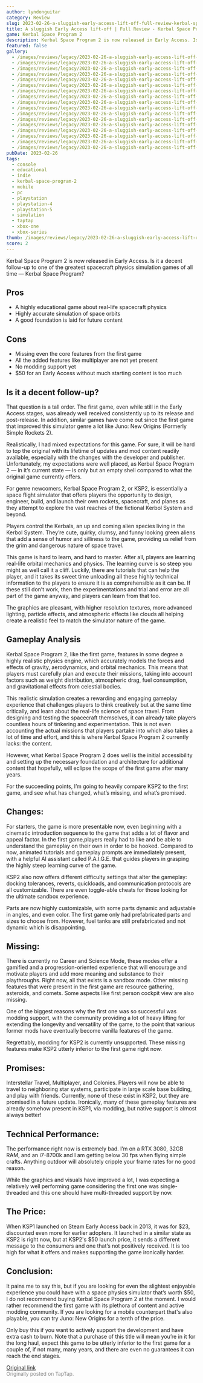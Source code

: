 ```yaml
---
author: lyndonguitar
category: Review
slug: 2023-02-26-a-sluggish-early-access-lift-off-full-review-kerbal-space-program-2
title: A sluggish Early Access lift-off | Full Review - Kerbal Space Program 2
game: Kerbal Space Program 2
description: Kerbal Space Program 2 is now released in Early Access. Is it a decent follow-up to one of the greatest spacecraft physics simulation games of all time — Kerbal Space Program?
featured: false
gallery:
  - /images/reviews/legacy/2023-02-26-a-sluggish-early-access-lift-off--full-review---kerbal-space-program-2-0.avif
  - /images/reviews/legacy/2023-02-26-a-sluggish-early-access-lift-off--full-review---kerbal-space-program-2-1.avif
  - /images/reviews/legacy/2023-02-26-a-sluggish-early-access-lift-off--full-review---kerbal-space-program-2-2.avif
  - /images/reviews/legacy/2023-02-26-a-sluggish-early-access-lift-off--full-review---kerbal-space-program-2-3.avif
  - /images/reviews/legacy/2023-02-26-a-sluggish-early-access-lift-off--full-review---kerbal-space-program-2-4.avif
  - /images/reviews/legacy/2023-02-26-a-sluggish-early-access-lift-off--full-review---kerbal-space-program-2-5.avif
  - /images/reviews/legacy/2023-02-26-a-sluggish-early-access-lift-off--full-review---kerbal-space-program-2-6.avif
  - /images/reviews/legacy/2023-02-26-a-sluggish-early-access-lift-off--full-review---kerbal-space-program-2-7.avif
  - /images/reviews/legacy/2023-02-26-a-sluggish-early-access-lift-off--full-review---kerbal-space-program-2-8.avif
  - /images/reviews/legacy/2023-02-26-a-sluggish-early-access-lift-off--full-review---kerbal-space-program-2-9.avif
  - /images/reviews/legacy/2023-02-26-a-sluggish-early-access-lift-off--full-review---kerbal-space-program-2-10.avif
  - /images/reviews/legacy/2023-02-26-a-sluggish-early-access-lift-off--full-review---kerbal-space-program-2-11.avif
  - /images/reviews/legacy/2023-02-26-a-sluggish-early-access-lift-off--full-review---kerbal-space-program-2-12.avif
  - /images/reviews/legacy/2023-02-26-a-sluggish-early-access-lift-off--full-review---kerbal-space-program-2-13.avif
  - /images/reviews/legacy/2023-02-26-a-sluggish-early-access-lift-off--full-review---kerbal-space-program-2-14.avif
  - /images/reviews/legacy/2023-02-26-a-sluggish-early-access-lift-off--full-review---kerbal-space-program-2-15.avif
  - /images/reviews/legacy/2023-02-26-a-sluggish-early-access-lift-off--full-review---kerbal-space-program-2-16.avif
pubDate: 2023-02-26
tags:
  - console
  - educational
  - indie
  - kerbal-space-program-2
  - mobile
  - pc
  - playstation
  - playstation-4
  - playstation-5
  - simulation
  - taptap
  - xbox-one
  - xbox-series
thumb: /images/reviews/legacy/2023-02-26-a-sluggish-early-access-lift-off--full-review---kerbal-space-program-2-0.avif
score: 2
---
```


Kerbal Space Program 2 is now released in Early Access. Is it a decent follow-up to one of the greatest spacecraft physics simulation games of all time — Kerbal Space Program?




## Pros
- A highly educational game about real-life spacecraft physics
- Highly accurate simulation of space orbits
- A good foundation is laid for future content

## Cons
- Missing even the core features from the first game
- All the added features like multiplayer are not yet present
- No modding support yet
- $50 for an Early Access without much starting content is too much

## Is it a decent follow-up?

That question is a tall order. The first game, even while still in the Early Access stages, was already well received consistently up to its release and post-release. In addition, similar games have come out since the first game that improved this simulator genre a lot like Juno: New Origins (Formerly Simple Rockets 2).

Realistically, I had mixed expectations for this game. For sure, it will be hard to top the original with its lifetime of updates and mod content readily available, especially with the changes with the developer and publisher. Unfortunately, my expectations were well placed, as Kerbal Space Program 2 — in it’s current state — is only but an empty shell compared to what the original game currently offers.

For genre newcomers, Kerbal Space Program 2, or KSP2, is essentially a space flight simulator that offers players the opportunity to design, engineer, build, and launch their own rockets, spacecraft, and planes as they attempt to explore the vast reaches of the fictional Kerbol System and beyond.

Players control the Kerbals, an up and coming alien species living in the Kerbol System. They’re cute, quirky, clumsy, and funny looking green aliens that add a sense of humor and silliness to the game, providing us relief from the grim and dangerous nature of space travel.

This game is hard to learn, and hard to master. After all, players are learning real-life orbital mechanics and physics. The learning curve is so steep you might as well call it a cliff. Luckily, there are tutorials that can help the player, and it takes its sweet time unloading all these highly technical information to the players to ensure it is as comprehensible as it can be. If these still don’t work, then the experimentations and trial and error are all part of the game anyway, and players can learn from that too.

The graphics are pleasant, with higher resolution textures, more advanced lighting, particle effects, and atmospheric effects like clouds all helping create a realistic feel to match the simulator nature of the game.

## Gameplay Analysis

Kerbal Space Program 2, like the first game, features in some degree a highly realistic physics engine, which accurately models the forces and effects of gravity, aerodynamics, and orbital mechanics. This means that players must carefully plan and execute their missions, taking into account factors such as weight distribution, atmospheric drag, fuel consumption, and gravitational effects from celestial bodies.

This realistic simulation creates a rewarding and engaging gameplay experience that challenges players to think creatively but at the same time critically, and learn about the real-life science of space travel. From designing and testing the spacecraft themselves, it can already take players countless hours of tinkering and experimentation. This is not even accounting the actual missions that players partake into which also takes a lot of time and effort, and this is where Kerbal Space Program 2 currently lacks: the content.

However, what Kerbal Space Program 2 does well is the initial accessibility and setting up the necessary foundation and architecture for additional content that hopefully, will eclipse the scope of the first game after many years.

For the succeeding points, I’m going to heavily compare KSP2 to the first game, and see what has changed, what’s missing, and what’s promised.

## Changes:

For starters, the game is more presentable now, even beginning with a cinematic introduction sequence to the game that adds a lot of flavor and appeal factor. In the first game,players really had to like and be able to understand the gameplay on their own in order to be hooked. Compared to now, animated tutorials and gameplay prompts are immediately present, with a helpful AI assistant called P.A.I.G.E. that guides players in grasping the highly steep learning curve of the game.

KSP2 also now offers different difficulty settings that alter the gameplay: docking tolerances, reverts, quickloads, and communication protocols are all customizable. There are even toggle-able cheats for those looking for the ultimate sandbox experience.

Parts are now highly customizable, with some parts dynamic and adjustable in angles, and even color. The first game only had prefabricated parts and sizes to choose from. However, fuel tanks are still prefabricated and not dynamic which is disappointing.

## Missing:

There is currently no Career and Science Mode, these modes offer a gamified and a progression-oriented experience that will encourage and motivate players and add more meaning and substance to their playthroughs. Right now, all that exists is a sandbox mode. Other missing features that were present in the first game are resource gathering, asteroids, and comets. Some aspects like first person cockpit view are also missing.

One of the biggest reasons why the first one was so successful was modding support, with the community providing a lot of heavy lifting for extending the longevity and versatility of the game, to the point that various former mods have eventually become vanilla features of the game.

Regrettably, modding for KSP2 is currently unsupported. These missing features make KSP2 utterly inferior to the first game right now.

## Promises:

Interstellar Travel, Multiplayer, and Colonies. Players will now be able to travel to neighboring star systems, participate in large scale base building, and play with friends. Currently, none of these exist in KSP2, but they are promised in a future update. Ironically, many of these gameplay features are already somehow present in KSP1, via modding, but native support is almost always better!

## Technical Performance:

The performance right now is extremely bad. I’m on a RTX 3080, 32GB RAM, and an i7-8700k and I am getting below 30 fps when flying simple crafts. Anything outdoor will absolutely cripple your frame rates for no good reason.

While the graphics and visuals have improved a lot, I was expecting a relatively well performing game considering the first one was single-threaded and this one should have multi-threaded support by now.

## The Price:

When KSP1 launched on Steam Early Access back in 2013, it was for $23, discounted even more for earlier adopters. It launched in a similar state as KSP2 is right now, but at KSP2's $50 launch price, it sends a different message to the consumers and one that’s not positively received. It is too high for what it offers and makes supporting the game ironically harder.

## Conclusion:

It pains me to say this, but if you are looking for even the slightest enjoyable experience you could have with a space physics simulator that’s worth $50, I do not recommend buying Kerbal Space Program 2 at the moment. I would rather recommend the first game with its plethora of content and active modding community. If you are looking for a mobile counterpart that's also playable, you can try Juno: New Origins for a tenth of the price.

Only buy this if you want to actively support the development and have extra cash to burn. Note that a purchase of this title will mean you’re in it for the long haul, expect this game to be utterly inferior to the first game for a couple of, if not many, many years, and there are even no guarantees it can reach the end stages.

[Original link](https://www.taptap.io/post/4652700)<br><span style="font-size: 0.95em; color: #888;">Originally posted on TapTap.</span>